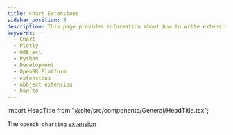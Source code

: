 ```yaml
---
title: Chart Extensions
sidebar_position: 5
description: This page provides information about how to write extensions that include plots in the response object.
keywords:
  - Chart
  - Plotly
  - OBBject
  - Python
  - Development
  - OpenBB Platform
  - extensions
  - obbject extension
  - how-to
---
```


import HeadTitle from "@site/src/components/General/HeadTitle.tsx";

<HeadTitle title="Build Chart Extensions - Developer | OpenBB Docs" />

The `openbb-charting` [extension](/python/extensions/infrastructure/openbb-charting)
